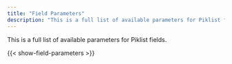 ```yaml
---
title: "Field Parameters"
description: "This is a full list of available parameters for Piklist fields."
---
```

This is a full list of available parameters for Piklist fields.

{{< show-field-parameters >}}

